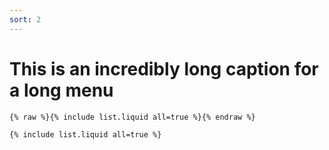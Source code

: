 ```yaml
---
sort: 2
---
```


# This is an incredibly long caption for a long menu

```
{% raw %}{% include list.liquid all=true %}{% endraw %}

{% include list.liquid all=true %}
```


